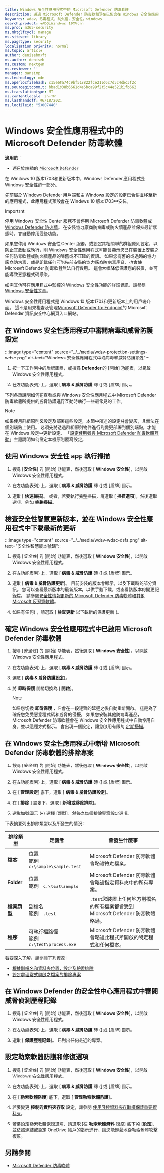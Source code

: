 ```yaml
---
title: Windows 安全性應用程式中的 Microsoft Defender 防毒軟體
description: 透過 Microsoft Defender 防毒軟體現在已包含在 Windows 安全性應用程式中，您可以檢查、比較及執行常見工作。
keywords: wdav，防毒程式，防火牆，安全性，windows
search.product: eADQiWindows 10XVcnh
ms.prod: m365-security
ms.mktglfcycl: manage
ms.sitesec: library
ms.pagetype: security
localization_priority: normal
ms.topic: article
author: denisebmsft
ms.author: deniseb
ms.custom: nextgen
ms.reviewer: ''
manager: dansimp
ms.technology: mde
ms.openlocfilehash: c15e68a74c9bf518822fce211d6c7d5c4dbc3f2c
ms.sourcegitcommit: bbad1938b6661d4a6bca99f235c44e521b1fb662
ms.translationtype: MT
ms.contentlocale: zh-TW
ms.lasthandoff: 06/18/2021
ms.locfileid: "53007440"
---
```

# <a name="microsoft-defender-antivirus-in-the-windows-security-app"></a>Windows 安全性應用程式中的 Microsoft Defender 防毒軟體

**適用於：**

- [適用於端點的 Microsoft Defender](/microsoft-365/security/defender-endpoint/)

在 Windows 10 版本1703和更新版本中，Windows Defender 應用程式是 Windows 安全性的一部分。

先前屬於 Windows Defender 用戶端和主 Windows 設定的設定已合併並移至新的應用程式，此應用程式預設會在 Windows 10 版本1703中安裝。

> [!IMPORTANT]
> 停用 Windows 安全性 Center 服務不會停用 Microsoft Defender 防毒軟體或[Windows Defender 防火牆](/windows/security/threat-protection/windows-firewall/windows-firewall-with-advanced-security)。 在安裝協力廠商防病毒或防火牆產品並保持最新狀態時，會自動停用這些功能。
>
> 如果您停用 Windows 安全性 Center 服務，或設定其相關聯的群組原則設定，以防止其啟動或執行，則 Windows 安全性應用程式可能會顯示您已在裝置上安裝之任何防毒軟體或防火牆產品的陳舊或不正確的資訊。
> 如果您有舊的或過時的協力廠商防病毒，或是卸載任何可能先前安裝的協力廠商防病毒產品，也會使 Microsoft Defender 防毒軟體無法自行啟用。
> 這會大幅降低保護您的裝置，並可能導致惡意程式碼感染。

如需其他可在應用程式中監控的 Windows 安全性功能的詳細資訊，請參閱[Windows 安全性文章](/windows/threat-protection/windows-defender-security-center/windows-defender-security-center)。

Windows 安全性應用程式是 Windows 10 版本1703和更新版本上的用戶端介面。 這不是用來複查及管理[Microsoft Defender for Endpoint](/microsoft-365/security/defender-endpoint/microsoft-defender-endpoint)的 Microsoft Defender 資訊安全中心網頁入口網站。

## <a name="review-virus-and-threat-protection-settings-in-the-windows-security-app"></a>在 Windows 安全性應用程式中審閱病毒和威脅防護設定

:::image type="content" source="../../media/wdav-protection-settings-wdsc.png" alt-text="Windows 安全性應用程式中的病毒和威脅防護設定":::

1. 按一下工作列中的盾牌圖示，或搜尋 **Defender** 的 [開始] 功能表，以開啟 Windows 安全性應用程式。

2. 在左功能表列) 上，選取 [ **病毒 & 威脅防護** 磚 (] 或 [盾牌] 圖示。
   
下列各節說明如何在查看或與 Windows 安全性應用程式中 Microsoft Defender 防毒軟體所提供的威脅防護進行互動時執行一些最常見的工作。

> [!NOTE]
> 如果使用群組原則來設定及部署這些設定，本節中所述的設定將會變灰，且無法在個別端點上使用。 必須先將透過群組原則物件進行的變更部署到個別端點，才能在 Windows 設定中更新設定。 「[設定使用者與 Microsoft Defender 防毒軟體互動](configure-end-user-interaction-microsoft-defender-antivirus.md)」主題說明如何設定本機原則覆寫設定。

## <a name="run-a-scan-with-the-windows-security-app"></a>使用 Windows 安全性 app 執行掃描

1. 搜尋 [**安全性**] 的 [開始] 功能表，然後選取 [ **Windows 安全性**]，以開啟 Windows 安全性應用程式。

2. 在左功能表列) 上，選取 [ **病毒 & 威脅防護** 磚 (] 或 [盾牌] 圖示。

3. 選取 [ **快速掃描**]。 或者，若要執行完整掃描，請選取 [ **掃描選項**]，然後選取選項，例如 **完整掃描**。

## <a name="review-the-security-intelligence-update-version-and-download-the-latest-updates-in-the-windows-security-app"></a>檢查安全性智慧更新版本，並在 Windows 安全性應用程式中下載最新的更新

:::image type="content" source="../../media/wdav-wdsc-defs.png" alt-text="安全性智慧版本號碼":::

1. 搜尋 [*安全性*] 的 [開始] 功能表，然後選取 [ **Windows 安全性**]，以開啟 Windows 安全性應用程式。

2. 在左功能表列) 上，選取 [ **病毒 & 威脅防護** 磚 (] 或 [盾牌] 圖示。

3. 選取 [ **病毒 & 威脅防護更新**]。 目前安裝的版本會顯示，以及下載時的部分資訊。 您可以查看最新版本的最新版本，以供手動下載，或查看該版本的變更記錄檔。 請參閱[安全性情報更新的 Microsoft Defender 防毒軟體和其他 Microsoft 反惡意軟體](https://www.microsoft.com/en-us/wdsi/defenderupdates)。

4. 如果有任何) ，請選取 [ **檢查更新** 以下載新的保護更新 (。

## <a name="ensure-microsoft-defender-antivirus-is-enabled-in-the-windows-security-app"></a>確定 Windows 安全性應用程式中已啟用 Microsoft Defender 防毒軟體

1. 搜尋 [*安全性*] 的 [開始] 功能表，然後選取 [ **Windows 安全性**]，以開啟 Windows 安全性應用程式。

2. 在左功能表列) 上，選取 [ **病毒 & 威脅防護** 磚 (] 或 [盾牌] 圖示。

3. 選取 [ **病毒 & 威脅防護設定**]。

4. 將 **即時保護** 開關切換為 [ **開啟**]。

    > [!NOTE]
    > 如果您切換 **即時保護** ，它會在一段短暫的延遲之後自動重新開啟。 這是為了確保您免受惡意程式碼和威脅的侵擾。
    > 如果您安裝其他防病毒產品，Microsoft Defender 防毒軟體會在 Windows 安全性應用程式中自動停用自身，並以這種方式指示。 會出現一個設定，讓您啟用有限的 [定期掃描](limited-periodic-scanning-microsoft-defender-antivirus.md)。

## <a name="add-exclusions-for-microsoft-defender-antivirus-in-the-windows-security-app"></a>在 Windows 安全性應用程式中新增 Microsoft Defender 防毒軟體的排除專案

1. 搜尋 [*安全性*] 的 [開始] 功能表，然後選取 [ **Windows 安全性**]，以開啟 Windows 安全性應用程式。

2. 在左功能表列) 上，選取 [ **病毒 & 威脅防護** 磚 (] 或 [盾牌] 圖示。

3. 在 [ **管理設定**] 底下，選取 [ **病毒 & 威脅防護設定**]。

4. 在 [ **排除** ] 設定下，選取 [ **新增或移除排除**]。 

5. 選取加號圖示 (**+**) 選擇 [類型]，然後為每個排除專案設定選項。 

下表摘要列出排除類型以及所發生的情況：

|排除類型  |定義者  |會發生什麼事  |
|---------|---------|---------|
|**檔案** |位置 <br/>範例：`c:\sample\sample.test` |Microsoft Defender 防毒軟體會略過特定檔案。 |
|**Folder**    |位置 <br/>範例：`c:\test\sample`       |Microsoft Defender 防毒軟體會略過指定資料夾中的所有專案。         |
|**檔案類型**   |副檔名 <br/>範例：`.test` |`.test`您裝置上任何地方副檔名的所有檔案都會受到 Microsoft Defender 防毒軟體略過。         |
|**程序**     |可執行檔路徑 <br>範例：`c:\test\process.exe`         |Microsoft Defender 防毒軟體會略過此程式所開啟的特定程式和任何檔案。         |

若要深入了解，請參閱下列資源：
- [根據副檔名和資料夾位置，設定及驗證排除](./configure-extension-file-exclusions-microsoft-defender-antivirus.md) 
- [設定處理常式開啟之檔案的排除專案](./configure-process-opened-file-exclusions-microsoft-defender-antivirus.md)

## <a name="review-threat-detection-history-in-the-windows-defender-security-center-app"></a>在 Windows Defender 的安全性中心應用程式中審閱威脅偵測歷程記錄

1. 搜尋 [*安全性*] 的 [開始] 功能表，然後選取 [ **Windows 安全性**]，以開啟 Windows 安全性應用程式。

2. 在左功能表列) 上，選取 [ **病毒 & 威脅防護** 磚 (] 或 [盾牌] 圖示。

3. 選取 [ **保護歷程記錄**]。 已列出任何最近的專案。

## <a name="set-ransomware-protection-and-recovery-options"></a>設定勒索軟體防護和修復選項

1. 搜尋 [*安全性*] 的 [開始] 功能表，然後選取 [ **Windows 安全性**]，以開啟 Windows 安全性應用程式。

2. 在左功能表列) 上，選取 [ **病毒 & 威脅防護** 磚 (] 或 [盾牌] 圖示。

3. 在 [ **勒索軟體防護**] 底下，選取 [ **管理勒索軟體防護**]。

4. 若要變更 **控制的資料夾存取** 設定，請參閱 [使用可控資料夾存取權保護重要資料夾](/microsoft-365/security/defender-endpoint/controlled-folders)。

5. 若要設定勒索軟體恢復選項，請選取 [在 **勒索軟體資料** 復原] 底下的 [**設定**]，並依照連結或設定 OneDrive 帳戶的指示進行，讓您能輕鬆地從勒索軟體攻擊復原。

## <a name="see-also"></a>另請參閱
- [Microsoft Defender 防毒軟體](microsoft-defender-antivirus-in-windows-10.md)